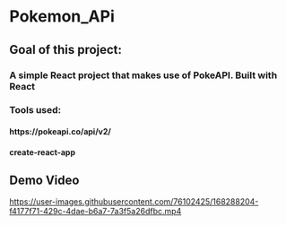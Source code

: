 <h1> Pokemon_APi</h1>
<h2>Goal of this project:</h2>
<h3>A simple React project that makes use of PokeAPI. Built with React </h2>
  
<h3> Tools used:</h3>
   <h4>https://pokeapi.co/api/v2/</h4>
    <h4>create-react-app</h4>


<h2>Demo Video</h2>
   


https://user-images.githubusercontent.com/76102425/168288204-f4177f71-429c-4dae-b6a7-7a3f5a26dfbc.mp4

